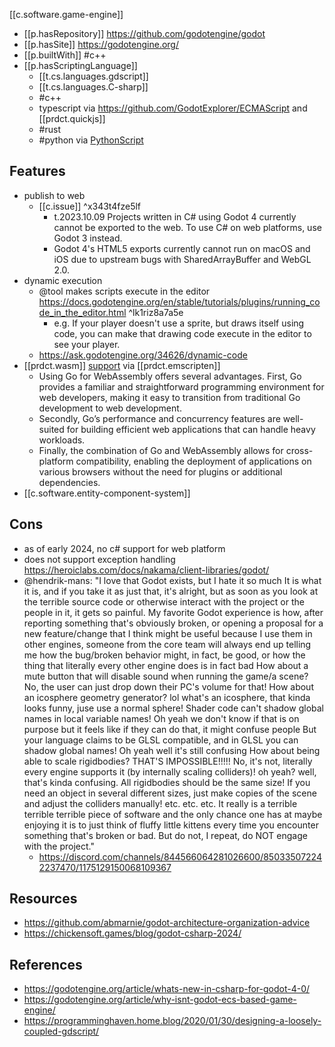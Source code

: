 
[[c.software.game-engine]]

- [[p.hasRepository]] https://github.com/godotengine/godot
- [[p.hasSite]] https://godotengine.org/
- [[p.builtWith]] #c++
- [[p.hasScriptingLanguage]] 
  - [[t.cs.languages.gdscript]] 
  - [[t.cs.languages.C-sharp]]
  - #c++
  - typescript via https://github.com/GodotExplorer/ECMAScript and [[prdct.quickjs]]
  - #rust
  - #python via [PythonScript](https://godotengine.org/asset-library/asset/179)


## Features

- publish to web
  - [[c.issue]]  ^x343t4fze5lf
    - t.2023.10.09 Projects written in C# using Godot 4 currently cannot be exported to the web. To use C# on web platforms, use Godot 3 instead.
    - Godot 4's HTML5 exports currently cannot run on macOS and iOS due to upstream bugs with SharedArrayBuffer and WebGL 2.0.
- dynamic execution
  - @tool makes scripts execute in the editor  https://docs.godotengine.org/en/stable/tutorials/plugins/running_code_in_the_editor.html ^lk1riz8a7a5e
    - e.g. If your player doesn't use a sprite, but draws itself using code, you can make that drawing code execute in the editor to see your player.
  - https://ask.godotengine.org/34626/dynamic-code
- [[prdct.wasm]] [support](https://docs.godotengine.org/en/acctable/contributing/development/compiling/compiling_for_web.html) via [[prdct.emscripten]]
  - Using Go for WebAssembly offers several advantages. First, Go provides a familiar and straightforward programming environment for web developers, making it easy to transition from traditional Go development to web development.
  - Secondly, Go’s performance and concurrency features are well-suited for building efficient web applications that can handle heavy workloads.
  - Finally, the combination of Go and WebAssembly allows for cross-platform compatibility, enabling the deployment of applications on various browsers without the need for plugins or additional dependencies.
- [[c.software.entity-component-system]] 

## Cons

- as of early 2024, no c# support for web platform
- does not support exception handling https://heroiclabs.com/docs/nakama/client-libraries/godot/ 
- @hendrik-mans: "I love that Godot exists, but I hate it so much
It is what it is, and if you take it as just that, it's alright, but as soon as you look at the terrible source code or otherwise interact with the project or the people in it, it gets so painful.
My favorite Godot experience is how, after reporting something that's obviously broken, or opening a proposal for a new feature/change that I think might be useful because I use them in other engines, someone from the core team will always end up telling me how the bug/broken behavior might, in fact, be good, or how the thing that literally every other engine does is in fact bad
How about a mute button that will disable sound when running the game/a scene? No, the user can just drop down their PC's volume for that!
How about an icosphere geometry generator? lol what's an icosphere, that kinda looks funny, juse use a normal sphere!
Shader code can't shadow global names in local variable names! Oh yeah we don't know if that is on purpose but it feels like if they can do that, it might confuse people
But your language claims to be GLSL compatible, and in GLSL you can shadow global names! Oh yeah well it's still confusing
How about being able to scale rigidbodies? THAT'S IMPOSSIBLE!!!!!
No, it's not, literally every engine supports it (by internally scaling colliders)! oh yeah? well, that's kinda confusing. All rigidbodies should be the same size! If you need an object in several different sizes, just make copies of the scene and adjust the colliders manually!
etc. etc. etc.
It really is a terrible terrible terrible piece of software and the only chance one has at maybe enjoying it is to just think of fluffy little kittens every time you encounter something that's broken or bad. But do not, I repeat, do NOT engage with the project."
  - https://discord.com/channels/844566064281026600/850335072242237470/1175129150068109367

## Resources

- https://github.com/abmarnie/godot-architecture-organization-advice
- https://chickensoft.games/blog/godot-csharp-2024/

## References

- https://godotengine.org/article/whats-new-in-csharp-for-godot-4-0/
- https://godotengine.org/article/why-isnt-godot-ecs-based-game-engine/
- https://programminghaven.home.blog/2020/01/30/designing-a-loosely-coupled-gdscript/